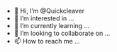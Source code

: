- 👋 Hi, I’m @Quickcleaver
- 👀 I’m interested in ...
- 🌱 I’m currently learning ...
- 💞️ I’m looking to collaborate on ...
- 📫 How to reach me ...

<!---
Quickcleaver/Quickcleaver is a ✨ special ✨ repository because its `README.md` (this file) appears on your GitHub profile.
You can click the Preview link to take a look at your changes.
--->
